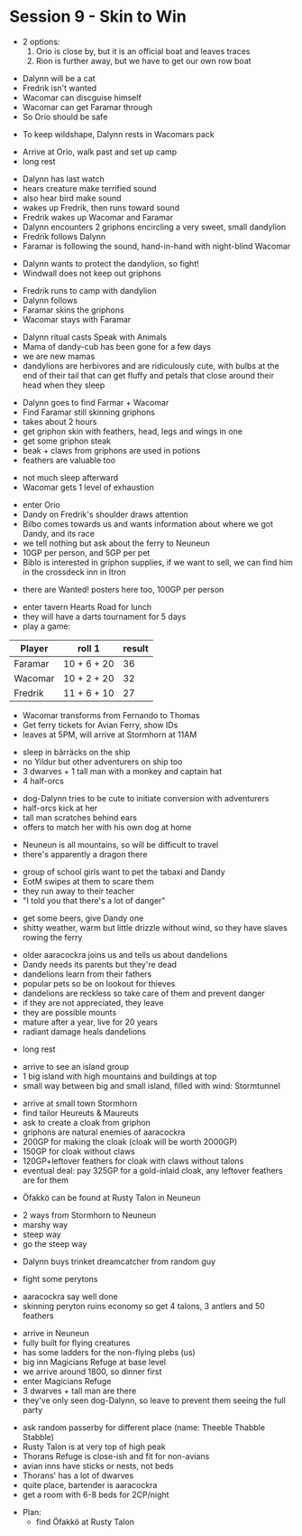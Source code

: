 # Session 9 - Skin to Win

- 2 options:
    1. Orio is close by, but it is an official boat and leaves traces
    2. Rion is further away, but we have to get our own row boat

+ Dalynn will be a cat
+ Fredrik isn't wanted
+ Wacomar can discguise himself
+ Wacomar can get Faramar through
+ So Orio should be safe

- To keep wildshape, Dalynn rests in Wacomars pack

+ Arrive at Orio, walk past and set up camp
+ long rest

- Dalynn has last watch
- hears creature make terrified sound
- also hear bird make sound
- wakes up Fredrik, then runs toward sound
- Fredrik wakes up Wacomar and Faramar
- Dalynn encounters 2 griphons encircling a very sweet, small dandylion
- Fredrik follows Dalynn
- Faramar is following the sound, hand-in-hand with night-blind Wacomar

+ Dalynn wants to protect the dandylion, so fight!
+ Windwall does not keep out griphons

- Fredrik runs to camp with dandylion
- Dalynn follows
- Faramar skins the griphons
- Wacomar stays with Faramar

+ Dalynn ritual casts Speak with Animals
+ Mama of dandy-cub has been gone for a few days
+ we are new mamas
+ dandylions are herbivores and are ridiculously cute, with bulbs at the end of their tail that can get fluffy and petals that close around their head when they sleep

- Dalynn goes to find Farmar + Wacomar
- Find Faramar still skinning griphons
- takes about 2 hours
- get griphon skin with feathers, head, legs and wings in one
- get some griphon steak
- beak + claws from griphons are used in potions
- feathers are valuable too

+ not much sleep afterward
+ Wacomar gets 1 level of exhaustion

- enter Orio
- Dandy on Fredrik's shoulder draws attention
- Bilbo comes towards us and wants information about where we got Dandy, and its race
- we tell nothing but ask about the ferry to Neuneun
- 10GP per person, and 5GP per pet
- Biblo is interested in griphon supplies, if we want to sell, we can find him in the crossdeck inn in Itron

+ there are Wanted! posters here too, 100GP per person

- enter tavern Hearts Road for lunch
- they will have a darts tournament for 5 days
- play a game:

| Player  | roll 1      | result |
|---------|-------------|--------|
| Faramar | 10 + 6 + 20 | 36     |
| Wacomar | 10 + 2 + 20 | 32     |
| Fredrik | 11 + 6 + 10 | 27     |

- Wacomar transforms from Fernando to Thomas
- Get ferry tickets for Avian Ferry, show IDs
- leaves at 5PM, will arrive at Stormhorn at 11AM

+ sleep in bärräcks on the ship
+ no Yildur but other adventurers on ship too
+ 3 dwarves + 1 tall man with a monkey and captain hat
+ 4 half-orcs

- dog-Dalynn tries to be cute to initiate conversion with adventurers
- half-orcs kick at her
- tall man scratches behind ears
- offers to match her with his own dog at home

+ Neuneun is all mountains, so will be difficult to travel
+ there's apparently a dragon there

- group of school girls want to pet the tabaxi and Dandy
- EotM swipes at them to scare them
- they run away to their teacher
- "I told you that there's a lot of danger"

+ get some beers, give Dandy one
+ shitty weather, warm but little drizzle without wind, so they have slaves rowing the ferry

- older aaracockra joins us and tells us about dandelions
- Dandy needs its parents but they're dead
- dandelions learn from their fathers
- popular pets so be on lookout for thieves
- dandelions are reckless so take care of them and prevent danger
- if they are not appreciated, they leave
- they are possible mounts
- mature after a year, live for 20 years
- radiant damage heals dandelions

+ long rest

- arrive to see an island group
- 1 big island with high mountains and buildings at top
- small way between big and small island, filled with wind: Stormtunnel

+ arrive at small town Stormhorn
+ find tailor Heureuts & Maureuts
+ ask to create a cloak from griphon
+ griphons are natural enemies of aaracockra
+ 200GP for making the cloak (cloak will be worth 2000GP)
+ 150GP for cloak without claws
+ 120GP+leftover feathers for cloak with claws without talons
+ eventual deal: pay 325GP for a gold-inlaid cloak, any leftover feathers are for them

- Öfakkö can be found at Rusty Talon in Neuneun

+ 2 ways from Stormhorn to Neuneun
+ marshy way
+ steep way
+ go the steep way

- Dalynn buys trinket dreamcatcher from random guy

+ fight some perytons

- aaracockra say well done
- skinning peryton ruins economy so get 4 talons, 3 antlers and 50 feathers

+ arrive in Neuneun
+ fully built for flying creatures
+ has some ladders for the non-flying plebs (us)
+ big inn Magicians Refuge at base level
+ we arrive around 1800, so dinner first
+ enter Magicians Refuge
+ 3 dwarves + tall man are there
+ they've only seen dog-Dalynn, so leave to prevent them seeing the full party

- ask random passerby for different place (name: Theeble Thabble Stabble)
- Rusty Talon is at very top of high peak
- Thorans Refuge is close-ish and fit for non-avians
- avian inns have sticks or nests, not beds
- Thorans' has a lot of dwarves
- quite place, bartender is aaracockra
- get a room with 6-8 beds for 2CP/night

+ Plan:
    - find Öfakkö at Rusty Talon
